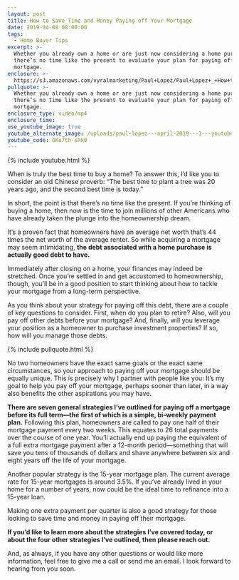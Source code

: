 ```yaml
---
layout: post
title: How to Save Time and Money Paying off Your Mortgage
date: 2019-04-08 00:00:00
tags:
  - Home Buyer Tips
excerpt: >-
  Whether you already own a home or are just now considering a home purchase,
  there’s no time like the present to evaluate your plan for paying off your
  mortgage.
enclosure: >-
  https://s3.amazonaws.com/vyralmarketing/Paul+Lopez/Paul+Lopez+_+How+to+Save+Time+and+Money+Paying+off+Your+Mortgage.mp4
pullquote: >-
  Whether you already own a home or are just now considering a home purchase,
  there’s no time like the present to evaluate your plan for paying off your
  mortgage.
enclosure_type: video/mp4
enclosure_time:
use_youtube_image: true
youtube_alternate_image: /uploads/paul-lopez---april-2019---1---youtube.jpg
youtube_code: OKo7th-sRk8
---
```


{% include youtube.html %}

When is truly the best time to buy a home? To answer this, I’d like you to consider an old Chinese proverb: “The best time to plant a tree was 20 years ago, and the second best time is today.”&nbsp;

In short, the point is that there’s no time like the present. If you’re thinking of buying a home, then now is the time to join millions of other Americans who have already taken the plunge into the homeownership dream.&nbsp;

It’s a proven fact that homeowners have an average net worth that’s 44 times the net worth of the average renter. So while acquiring a mortgage may seem intimidating, **the debt associated with a home purchase is actually good debt to have.&nbsp;**

Immediately after closing on a home, your finances may indeed be stretched. Once you’re settled in and get accustomed to homeownership, though, you’ll be in a good position to start thinking about how to tackle your mortgage from a long-term perspective.&nbsp;

As you think about your strategy for paying off this debt, there are a couple of key questions to consider. First, when do you plan to retire? Also, will you pay off other debts before your mortgage? And, finally, will you leverage your position as a homeowner to purchase investment properties? If so, how will you manage those debts.

{% include pullquote.html %}

No two homeowners have the exact same goals or the exact same circumstances, so your approach to paying off your mortgage should be equally unique. This is precisely why I partner with people like you: It’s my goal to help you pay off your mortgage, perhaps sooner than later, in a way also benefits the other aspirations you may have.&nbsp;

**There are seven general strategies I’ve outlined for paying off a mortgage before its full term—the first of which is a simple, bi-weekly payment plan.** Following this plan, homeowners are called to pay one half of their mortgage payment every two weeks. This equates to 26 total payments over the course of one year. You’ll actually end up paying the equivalent of a full extra mortgage payment after a 12-month period—something that will save you tens of thousands of dollars and shave anywhere between six and eight years off the life of your mortgage.&nbsp;

Another popular strategy is the 15-year mortgage plan. The current average rate for 15-year mortgages is around 3.5%. If you’ve already lived in your home for a number of years, now could be the ideal time to refinance into a 15-year loan.&nbsp;

Making one extra payment per quarter is also a good strategy for those looking to save time and money in paying off their mortgage.&nbsp;

**If you’d like to learn more about the strategies I’ve covered today, or about the four other strategies I’ve outlined, then please reach out.&nbsp;**

And, as always, if you have any other questions or would like more information, feel free to give me a call or send me an email. I look forward to hearing from you soon.<br>&nbsp;